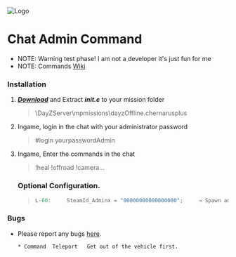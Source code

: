 ![Logo](https://cdn.discordapp.com/attachments/499241118060511252/516023616974880769/dayz-sa-server-walli.png)

Chat Admin Command
=================================

 - NOTE: Warning test phase! I am not a developer it's just fun for me
 - NOTE: Commands [Wiki](https://github.com/Malotruu/DayZ-0.63-Malotru/wiki)  


### Installation

1. ***[Download](https://github.com/Malotruu/DayZ-0.63-Malotru/archive/master.zip)*** and Extract ***init.c*** to your mission folder

	> \DayZServer\mpmissions\dayzOffline.chernarusplus
   
  
2. Ingame, login in the chat with your administrator password

	> #login yourpasswordAdmin
 
 
3. Ingame, Enter the commands in the chat

	> !heal !offroad !camera…
  


   ### Optional Configuration.
	
	> ~~~~java
	> L-60:     SteamId_Adminx = "00000000000000000";     → Spawn admin vybor! your Steam ID
	> ~~~~

 


 
### Bugs

 - Please report any bugs [here](https://github.com/Malotruu/DayZ-0.63-Malotru/issues).
 
       * Command  Teleport   Get out of the vehicle first.
